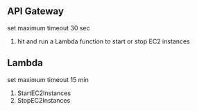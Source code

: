 ## API Gateway
set maximum timeout 30 sec
1. hit and run a Lambda function to start or stop EC2 instances

## Lambda
set maximum timeout 15 min

1. StartEC2Instances
2. StopEC2Instances

